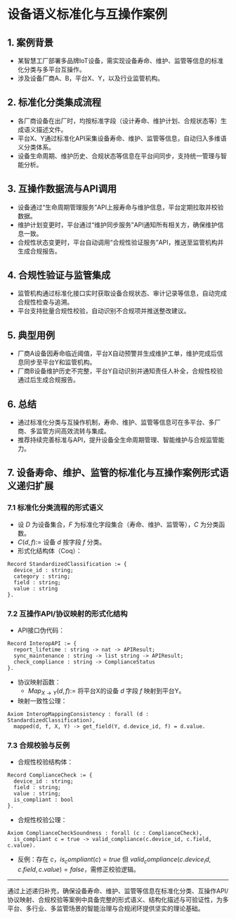 # 设备语义标准化与互操作案例

## 1. 案例背景

- 某智慧工厂部署多品牌IoT设备，需实现设备寿命、维护、监管等信息的标准化分类与多平台互操作。
- 涉及设备厂商A、B，平台X、Y，以及行业监管机构。

## 2. 标准化分类集成流程

- 各厂商设备在出厂时，均按标准字段（设计寿命、维护计划、合规状态等）生成语义描述文件。
- 平台X、Y通过标准化API采集设备寿命、维护、监管等信息，自动归入多维语义分类体系。
- 设备生命周期、维护历史、合规状态等信息在平台间同步，支持统一管理与智能分析。

## 3. 互操作数据流与API调用

- 设备通过“生命周期管理服务”API上报寿命与维护信息，平台定期拉取并校验数据。
- 维护计划变更时，平台通过“维护同步服务”API通知所有相关方，确保维护信息一致。
- 合规性状态变更时，平台自动调用“合规性验证服务”API，推送至监管机构并生成合规报告。

## 4. 合规性验证与监管集成

- 监管机构通过标准化接口实时获取设备合规状态、审计记录等信息，自动完成合规性检查与追溯。
- 平台支持批量合规性校验，自动识别不合规项并推送整改建议。

## 5. 典型用例

- 厂商A设备因寿命临近阈值，平台X自动预警并生成维护工单，维护完成后信息同步至平台Y和监管机构。
- 厂商B设备维护历史不完整，平台Y自动识别并通知责任人补全，合规性校验通过后生成合规报告。

## 6. 总结

- 通过标准化分类与互操作机制，寿命、维护、监管等信息可在多平台、多厂商、多监管方间高效流转与集成。
- 推荐持续完善标准与API，提升设备全生命周期管理、智能维护与合规监管能力。

## 7. 设备寿命、维护、监管的标准化与互操作案例形式语义递归扩展

### 7.1 标准化分类流程的形式语义

- 设 $D$ 为设备集合，$F$ 为标准化字段集合（寿命、维护、监管等），$C$ 为分类函数。
- $C(d, f) :=$ 设备 $d$ 按字段 $f$ 分类。
- 形式化结构体（Coq）：

```coq
Record StandardizedClassification := {
  device_id : string;
  category : string;
  field : string;
  value : string
}.
```

### 7.2 互操作API/协议映射的形式化结构

- API接口伪代码：

```coq
Record InteropAPI := {
  report_lifetime : string -> nat -> APIResult;
  sync_maintenance : string -> list string -> APIResult;
  check_compliance : string -> ComplianceStatus
}.
```

- 协议映射函数：
  - $Map_{X\to Y}(d, f) :=$ 将平台X的设备 $d$ 字段 $f$ 映射到平台Y。
- 映射一致性公理：

```coq
Axiom InteropMappingConsistency : forall (d : StandardizedClassification),
  mapped(d, f, X, Y) -> get_field(Y, d.device_id, f) = d.value.
```

### 7.3 合规校验与反例

- 合规性校验结构体：

```coq
Record ComplianceCheck := {
  device_id : string;
  field : string;
  value : string;
  is_compliant : bool
}.
```

- 合规性校验公理：

```coq
Axiom ComplianceCheckSoundness : forall (c : ComplianceCheck),
  is_compliant c = true -> valid_compliance(c.device_id, c.field, c.value).
```

- 反例：存在 $c$，$is_compliant(c) = true$ 但 $valid_compliance(c.device_id, c.field, c.value) = false$，需修正校验逻辑。

---

通过上述递归补充，确保设备寿命、维护、监管等信息在标准化分类、互操作API/协议映射、合规校验等案例中具备完整的形式语义、结构化描述与可验证性，为多平台、多行业、多监管场景的智能治理与合规闭环提供坚实的理论基础。

